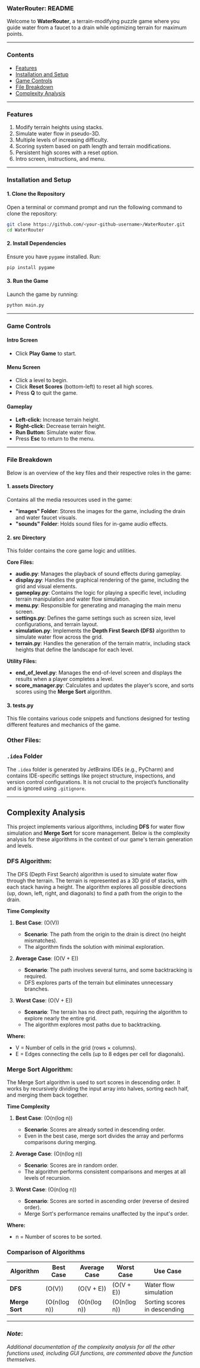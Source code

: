 ### **WaterRouter: README**

Welcome to **WaterRouter**, a terrain-modifying puzzle game where you guide water from a faucet to a drain while optimizing terrain for maximum points. 

---

### Contents
- [Features](#Features)
- [Installation and Setup](#Installation-and-Setup)
- [Game Controls](#Game-Controls)
- [File Breakdown](#File-Breakdown)
- [Complexity Analysis](#Complexity-Analysis)

---

### **Features**
1. Modify terrain heights using stacks.
2. Simulate water flow in pseudo-3D.
3. Multiple levels of increasing difficulty.
4. Scoring system based on path length and terrain modifications.
5. Persistent high scores with a reset option.
6. Intro screen, instructions, and menu.

---

### **Installation and Setup**

#### **1. Clone the Repository**
Open a terminal or command prompt and run the following command to clone the repository:
```bash
git clone https://github.com/<your-github-username>/WaterRouter.git
cd WaterRouter
```

#### **2. Install Dependencies**
Ensure you have `pygame` installed. Run:
```bash
pip install pygame
```

#### **3. Run the Game**
Launch the game by running:
```bash
python main.py
```

---

### **Game Controls**

#### **Intro Screen**
- Click **Play Game** to start.

#### **Menu Screen**
- Click a level to begin.
- Click **Reset Scores** (bottom-left) to reset all high scores.
- Press **Q** to quit the game.

#### **Gameplay**
- **Left-click:** Increase terrain height.
- **Right-click:** Decrease terrain height.
- **Run Button:** Simulate water flow.
- Press **Esc** to return to the menu.

---

### **File Breakdown**

Below is an overview of the key files and their respective roles in the game:

#### 1. **assets Directory**  
Contains all the media resources used in the game:
- **"images" Folder**: Stores the images for the game, including the drain and water faucet visuals.
- **"sounds" Folder**: Holds sound files for in-game audio effects.

#### 2. **src Directory**  
This folder contains the core game logic and utilities.

**Core Files:**
- **audio.py**: Manages the playback of sound effects during gameplay.
- **display.py**: Handles the graphical rendering of the game, including the grid and visual elements.
- **gameplay.py**: Contains the logic for playing a specific level, including terrain manipulation and water flow simulation.
- **menu.py**: Responsible for generating and managing the main menu screen.
- **settings.py**: Defines the game settings such as screen size, level configurations, and terrain layout.
- **simulation.py**: Implements the **Depth First Search (DFS)** algorithm to simulate water flow across the grid.
- **terrain.py**: Handles the generation of the terrain matrix, including stack heights that define the landscape for each level.

**Utility Files:**
- **end_of_level.py**: Manages the end-of-level screen and displays the results when a player completes a level.
- **score_manager.py**: Calculates and updates the player’s score, and sorts scores using the **Merge Sort** algorithm.

#### 3. **tests.py**  
This file contains various code snippets and functions designed for testing different features and mechanics of the game.

### Other Files:
### `.idea` Folder

The `.idea` folder is generated by JetBrains IDEs (e.g., PyCharm) and contains IDE-specific settings like project structure, inspections, and version control configurations. It is not crucial to the project’s functionality and is ignored using `.gitignore`.


---

## Complexity Analysis

This project implements various algorithms, including **DFS** for water flow simulation and **Merge Sort** for score management. Below is the complexity analysis for these algorithms in the context of our game's terrain generation and levels.

### **DFS Algorithm:**

The DFS (Depth First Search) algorithm is used to simulate water flow through the terrain. The terrain is represented as a 3D grid of stacks, with each stack having a height. The algorithm explores all possible directions (up, down, left, right, and diagonals) to find a path from the origin to the drain.

**Time Complexity**
1. **Best Case**: \(O(V)\)
   - **Scenario**: The path from the origin to the drain is direct (no height mismatches).
   - The algorithm finds the solution with minimal exploration.

2. **Average Case**: \(O(V + E)\)
   - **Scenario**: The path involves several turns, and some backtracking is required.
   - DFS explores parts of the terrain but eliminates unnecessary branches.

3. **Worst Case**: \(O(V + E)\)
   - **Scenario**: The terrain has no direct path, requiring the algorithm to explore nearly the entire grid.
   - The algorithm explores most paths due to backtracking.

**Where:**
- V = Number of cells in the grid (rows × columns).
- E = Edges connecting the cells (up to 8 edges per cell for diagonals).

### **Merge Sort Algorithm:**

The Merge Sort algorithm is used to sort scores in descending order. It works by recursively dividing the input array into halves, sorting each half, and merging them back together.

**Time Complexity**
1. **Best Case**: \(O(n(log n)\)
   - **Scenario**: Scores are already sorted in descending order.
   - Even in the best case, merge sort divides the array and performs comparisons during merging.

2. **Average Case**: \(O(n(log n)\)
   - **Scenario**: Scores are in random order.
   - The algorithm performs consistent comparisons and merges at all levels of recursion.

3. **Worst Case**: \(O(n(log n)\)
   - **Scenario**: Scores are sorted in ascending order (reverse of desired order).
   - Merge Sort's performance remains unaffected by the input's order.

**Where:**
- n = Number of scores to be sorted.


### **Comparison of Algorithms**

| Algorithm       | Best Case       | Average Case    | Worst Case      | Use Case                     |
|------------------|-----------------|-----------------|-----------------|------------------------------|
| **DFS**         | \(O(V)\)        | \(O(V + E)\)    | \(O(V + E)\)    | Water flow simulation        |
| **Merge Sort**  | \(O(n(log n)\) | \(O(n(log n)\) | \(O(n(log n)\) | Sorting scores in descending |

---

### *Note*:

*Additional documentation of the complexity analysis for all the other functions used, including GUI functions, are commented above the function themselves.*




  
  
  


